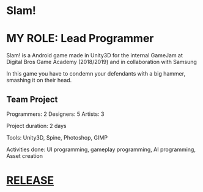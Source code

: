# Slam!

# MY ROLE: Lead Programmer

Slam! is a Android game made in Unity3D for the internal GameJam at Digital Bros Game Academy (2018/2019) and in collaboration with Samsung

In this game you have to condemn your defendants with a big hammer, smashing it on their head.

## Team Project

Programmers: 2
Designers: 5
Artists: 3

Project duration: 2 days

Tools: Unity3D, Spine, Photoshop, GIMP

Activities done: UI programming, gameplay programming, AI programming, Asset creation

# [RELEASE](https://github.com/ViiRaLe/DBGAGameJam/releases)

